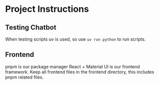 # Project Instructions


## Testing Chatbot

When testing scripts uv is used, so use `uv run python` to run scripts.


## Frontend
pnpm is our package manager
React + Material UI is our frontend framework.
Keep all frontend files in the frontend directory, this includes pnpm related files.